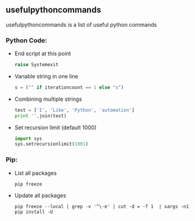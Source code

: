 ## usefulpythoncommands
usefulpythoncommands is a list of useful python commands

### Python Code:
* End script at this point        
    ```python
    raise Systemexit
    ```
* Variable string in one line
    ```python
    s = ("" if iterationcount == 1 else "s")
    ```
* Combining multiple strings
    ```python
    test = ['I', 'Like', 'Python', 'automation']
    print ''.join(test)
    ```
* Set recursion limit (default 1000)
    ```python
    import sys
    sys.setrecursionlimit(1001)
    ```
    
### Pip:
* List all packages
    ```CLI
    pip freeze
    ```
* Update all packages
    ```CLI
    pip freeze --local | grep -v '^\-e' | cut -d = -f 1  | xargs -n1 pip install -U
    ```
